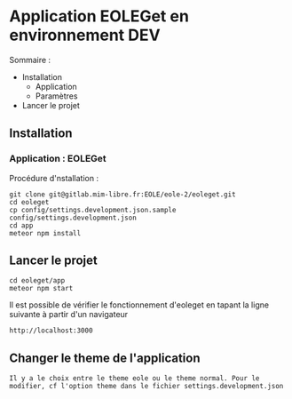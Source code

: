 # Application **EOLEGet** en environnement DEV

Sommaire :

- Installation
  - Application
  - Paramètres
- Lancer le projet

## Installation

### Application : EOLEGet

Procédure d'nstallation :

```
git clone git@gitlab.mim-libre.fr:EOLE/eole-2/eoleget.git
cd eoleget
cp config/settings.development.json.sample config/settings.development.json
cd app
meteor npm install
```

## Lancer le projet

```
cd eoleget/app
meteor npm start
```

Il est possible de vérifier le fonctionnement d'eoleget en tapant la ligne suivante à partir d'un navigateur

```
http://localhost:3000
```

## Changer le theme de l'application

```
Il y a le choix entre le theme eole ou le theme normal. Pour le modifier, cf l'option theme dans le fichier settings.development.json

```
